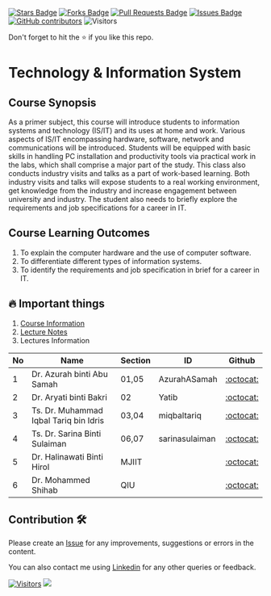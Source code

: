 <a href="https://github.com/miqbaltariq/secp1513/stargazers"><img src="https://img.shields.io/github/stars/miqbaltariq/secp1513" alt="Stars Badge"/></a>
<a href="https://github.com/miqbaltariq/secp1513/network/members"><img src="https://img.shields.io/github/forks/miqbaltariq/secp1513" alt="Forks Badge"/></a>
<a href="https://github.com/miqbaltariq/secp1513/pulls"><img src="https://img.shields.io/github/issues-pr/miqbaltariq/secp1513" alt="Pull Requests Badge"/></a>
<a href="https://github.com/miqbaltariq/secp1513"><img src="https://img.shields.io/github/issues/miqbaltariq/secp1513" alt="Issues Badge"/></a>
<a href="https://github.com/miqbaltariq/secp1513/graphs/contributors"><img alt="GitHub contributors" src="https://img.shields.io/github/contributors/miqbaltariq/secp1513?color=2b9348"></a>
![Visitors](https://api.visitorbadge.io/api/visitors?path=https%3A%2F%2Fgithub.com%2Fmiqbaltariq%2Fsecp1513&labelColor=%23d9e3f0&countColor=%23697689&style=flat)

Don't forget to hit the :star: if you like this repo.

# Technology & Information System

## Course Synopsis
As a primer subject, this course will introduce students to information systems and technology (IS/IT) and its uses at home and work. Various aspects of IS/IT encompassing hardware, software, network and communications will be introduced. Students will be equipped with basic skills in handling PC installation and productivity tools via practical work in the labs, which shall comprise a major part of the study. This class also conducts industry visits and talks as a part of work-based learning. Both industry visits and talks will expose students to a real working environment, get knowledge from the industry and increase engagement between university and industry. The student also needs to briefly explore the requirements and job specifications for a career in IT.

## Course Learning Outcomes
1. To explain the computer hardware and the use of computer software.
2. To differentiate different types of information systems.
3. To identify the requirements and job specification in brief for a career in IT.

## 🔥 Important things
1. [Course Information](https://drive.google.com/drive/folders/1maGWiXpYRMbYFEPEZI_6bGYRBGR46w8r?usp=sharing)
2. [Lecture Notes](https://drive.google.com/drive/folders/1AxKxwRs9empU4W1--FJttJpqlUNgOcTk?usp=sharing)
3. Lectures Information
   
| No  | Name                                   | Section  | ID               | Github                                      |
|-----|----------------------------------------|----------|------------------|---------------------------------------------|
| 1   | Dr. Azurah binti Abu Samah            | 01,05    | AzurahASamah     | [:octocat:](https://github.com/AzurahASamah) |
| 2   | Dr. Aryati binti Bakri                | 02       | Yatib            | [:octocat:](https://github.com/Yatib)       |
| 3   | Ts. Dr. Muhammad Iqbal Tariq bin Idris | 03,04    | miqbaltariq      | [:octocat:](https://github.com/miqbaltariq) |
| 4   | Ts. Dr. Sarina Binti Sulaiman         | 06,07    | sarinasulaiman   | [:octocat:](https://github.com/sarinasulaiman) |
| 5   | Dr. Halinawati Binti Hirol            | MJIIT    |                  | [:octocat:](https://github.com/)            |
| 6   | Dr. Mohammed Shihab                   | QIU      |                  | [:octocat:](https://github.com/)            |




## Contribution 🛠️
Please create an [Issue](https://github.com/miqbaltariq/secp1513/issues) for any improvements, suggestions or errors in the content.

You can also contact me using [Linkedin](https://www.linkedin.com/in/muhammad-iqbal-tariq-idris) for any other queries or feedback.

[![Visitors](https://api.visitorbadge.io/api/visitors?path=https%3A%2F%2Fgithub.com%2Fdrshahizan&labelColor=%23697689&countColor=%23555555&style=plastic)](https://visitorbadge.io/status?path=https%3A%2F%2Fgithub.com%2Fdrshahizan)
![](https://hit.yhype.me/github/profile?user_id=81284918)



